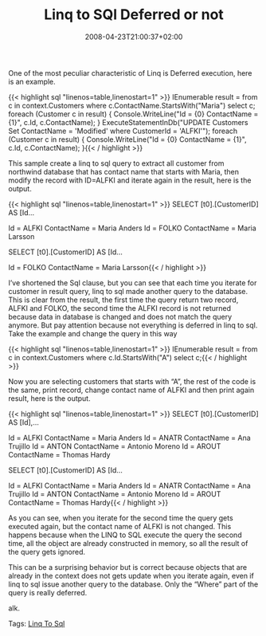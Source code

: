 ﻿---
title: "Linq to SQl Deferred or not"
description: ""
date: 2008-04-23T21:00:37+02:00
draft: false
tags: [LINQ]
categories: [LINQ]
---
One of the most peculiar characteristic of Linq is Deferred execution, here is an example.

{{< highlight sql "linenos=table,linenostart=1" >}}
IEnumerable<Customer> result =
   from c in context.Customers
   where c.ContactName.StartsWith("Maria")
   select c;
foreach (Customer c in result) {
   Console.WriteLine("Id = {0} ContactName = {1}", c.Id, c.ContactName);
}
ExecuteStatementInDb("UPDATE Customers Set ContactName = 'Modified' where CustomerId = 'ALFKI'");
foreach (Customer c in result) {
   Console.WriteLine("Id = {0} ContactName = {1}", c.Id, c.ContactName);
}{{< / highlight >}}

<!-- Code inserted with Steve Dunn's Windows Live Writer Code Formatter Plugin.  http://dunnhq.com -->

This sample create a linq to sql query to extract all customer from northwind database that has contact name that starts with Maria, then modify the record with ID=ALFKI and iterate again in the result, here is the output.

{{< highlight sql "linenos=table,linenostart=1" >}}
SELECT [t0].[CustomerID] AS [Id...

Id = ALFKI ContactName = Maria Anders
Id = FOLKO ContactName = Maria Larsson

SELECT [t0].[CustomerID] AS [Id...

Id = FOLKO ContactName = Maria Larsson{{< / highlight >}}

<!-- Code inserted with Steve Dunn's Windows Live Writer Code Formatter Plugin.  http://dunnhq.com -->

I’ve shortened the Sql clause, but you can see that each time you iterate for customer in result query, linq to sql made another query to the database. This is clear from the result, the first time the query return two record, ALFKI and FOLKO, the second time the ALFKI record is not returned because data in database is changed and does not match the query anymore. But pay attention because not everything is deferred in linq to sql. Take the example and change the query in this way

{{< highlight sql "linenos=table,linenostart=1" >}}
IEnumerable<Customer> result =
   from c in context.Customers
   where c.Id.StartsWith("A")
   select c;{{< / highlight >}}

<!-- Code inserted with Steve Dunn's Windows Live Writer Code Formatter Plugin.  http://dunnhq.com -->

Now you are selecting customers that starts with “A”, the rest of the code is the same, print record, change contact name of ALFKI and then print again result, here is the output.

{{< highlight sql "linenos=table,linenostart=1" >}}
SELECT [t0].[CustomerID] AS [Id],...

Id = ALFKI ContactName = Maria Anders
Id = ANATR ContactName = Ana Trujillo
Id = ANTON ContactName = Antonio Moreno
Id = AROUT ContactName = Thomas Hardy

SELECT [t0].[CustomerID] AS [Id...

Id = ALFKI ContactName = Maria Anders
Id = ANATR ContactName = Ana Trujillo
Id = ANTON ContactName = Antonio Moreno
Id = AROUT ContactName = Thomas Hardy{{< / highlight >}}

<!-- Code inserted with Steve Dunn's Windows Live Writer Code Formatter Plugin.  http://dunnhq.com -->

As you can see, when you iterate for the second time the query gets executed again, but the contact name of ALFKI is not changed. This happens because when the LINQ to SQL execute the query the second time, all the object are already constructed in memory, so all the result of the query gets ignored.

This can be a surprising behavior but is correct because objects that are already in the context does not gets update when you iterate again, even if linq to sql issue another query to the database. Only the “Where” part of the query is really deferred.

alk.

Tags: [Linq To Sql](http://technorati.com/tag/Linq%20To%20Sql)
